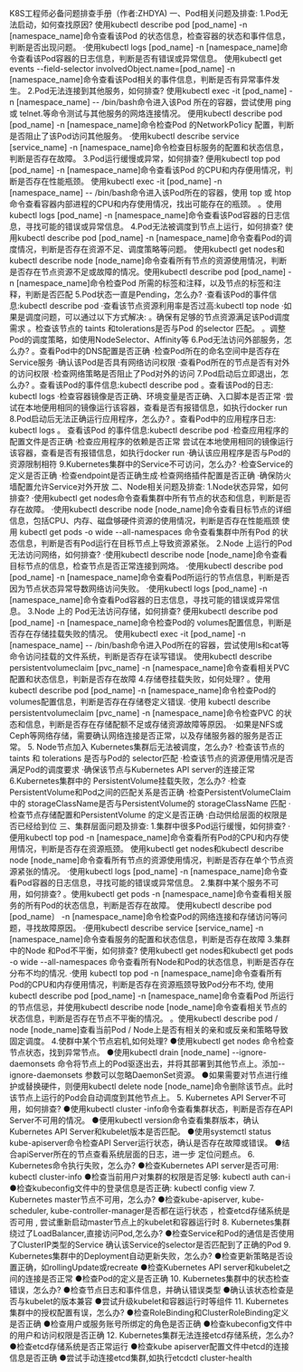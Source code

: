 K8S工程师必备问题排查手册（作者:ZHDYA)
一、Pod相关问题及排查: 
1.Pod无法启动，如何查找原因?
使用kubectl describe pod [pod_name] -n [namespace_name]命令查看该Pod 的状态信息，检查容器的状态和事件信息，判断是否出现问题。
·使用kubectl logs [pod_name] -n [namespace_name]命令查看该Pod容器的日志信息，判断是否有错误或异常信息。
使用kubectl get events --field-selector involvedObject.name=[pod_name] -n [namespace_name]命令查看该Pod相关的事件信息，判断是否有异常事件发生。
2.Pod无法连接到其他服务，如何排查?
使用kubectl exec -it [pod_name] -n [namespace_name] -- /bin/bash命令进入该Pod 所在的容器，尝试使用 ping 或 telnet.等命令测试与其他服务的网烙连接情况。
便用kubectl describe pod [pod_name] -n [namespace_name]命令检查Pod 的NetworkPo1icy 配置，判断是否阻止了该Pod访问其他服务。
·使用kubectl describe service [service_name] -n [namespace_name]命令检查目标服务的配置和状态信息，判断是否存在故障。
3.Pod运行缓慢或异常，如何排查?
便用kubectl top pod [pod_name] -n [namespace_name]命令查看该Pod 的CPU和内存便用情况，判断是否存在性能瓶颈。
使用kubectl exec -it [pod_name] -n [namespace_name] -- /bin/bash命令进入该Pod所在的容器，使用 top 或 htop 命令查看容器内部进程的CPU和内存使用情况，找出可能存在的瓶颈。
。使用kubectl logs [pod_name] -n [namespace_name]命令查看该Pod容器的日志信息，寻找可能的错误或异常信息。
4.Pod无法被调度到节点上运行，如何排查?
使用kubectl describe pod [pod_name] -n [namespace_name]命令查看Pod的调度情况，判断是否存在资源不足、调度策略等问题。
使用kubectl get nodes和kubectl describe node [node_name]命令查看所有节点的资源使用情况，判断是否存在节点资源不足或故障的情况。使用kubectl describe pod [pod_name] -n [namespace_name]命令检查Pod 所需的标签和注释，以及节点的标签和注释，判断是否匹配
5.Pod状态一直是Pending，怎么办?
·查看该Pod的事件信息:kubectl describe pod <pod-name>
·查看该节点资源利用率是否过高:kubectl top node
·如果是调度问题，可以通过以下方式解决:
。确保有足够的节点资源满足该Pod调度需求
。检查该节点的 taints 和tolerations是否与Pod 的selector 匹配。
。调整Pod的调度策略，如使用NodeSelector、Affinity等
6.Pod无法访问外部服务，怎么办?
。查看Pod中的DNS配置是否正确
·检查Pod所在的命名空间中是否存在Service服务
·确认该Pod是否具有网络访问权限
·查看Pod所在的节点是否有对外的访问权限
·检查网络策略是否阻止了Pod对外的访问
7.Pod启动后立即退出，怎么办?
。查看该Pod的事件信息:kubectl describe pod <pod-name>
。查看该Pod的日志: kubectl logs <pod-name>
·检查容器镜像是否正确、环境变量是否正确、入口脚本是否正常
·尝试在本地便用相同的镜像运行该容器，查看是否有报错信息，如执行docker run <image-name>
8.Pod启动后无法正确运行应用程序，怎么办?
。查看Pod中的应用程序日志: kubectl logs <pod-name>。
查看该Pod 的事件信息:kubectl describe pod <pod-name>
·检查应用程序的配置文件是否正确
·检查应用程序的依赖是否正常
尝试在本地使用相同的镜像运行该容器，查看是否有报错信息，如执行docker run <image-name>
·确认该应用程序是否与Pod的资源限制相符
9.Kubernetes集群中的Service不可访问，怎么办?
·检查Service的定义是否正确
·检查endpoint是否正确生成·检查网络插件配置是否正确
·确保防火墙配置允许Service对外开放
二、Node相关问题及排查:
1.Node状态异常，如何排查?
·使用kubectl get nodes命令查看集群中所有节点的状态和信息，判断是否存在故障。
·使用kubectl describe node [node_name]命令查看目标节点的详细信息，包括CPU、内存、磁盘够硬件资源的使用情况，判断是否存在性能瓶颈
使用 kubectl get pods -o wide --all-namespaces 命令查看集群中所有Pod 的状态信息，判断是否有Pod运行在目栎节点上导致资源紧张。
2.Node 上运行的Pod无法访问网络，如何排查?
·使用kubectl describe node [node_name]命令查看目标节点的信息，检查节点是否正常连接到网烙。
·使用kubectl describe pod [pod_name] -n [namespace_name]命令查看Pod所运行的节点信息，判断是否因为节点状态异常导数网络访问失败。
·使用kubectl logs [pod_name] -n [namespace_name]命令查看Pod容器的日志信息，寻找可能的错误或异常信息。
3.Node 上的 Pod无法访问存储，如何排查?
便用kubectl describe pod [pod_name] -n [namespace_name]命令检查Pod的 volumes配置信息，判断是否存在存储挂载失败的情况。
使用kubectl exec -it [pod_name] -n [namespace_name] -- /bin/bash命令进入Pod所在的容器，尝试使用ls和cat等命令访问挂载的文件系统，判断是否存在读写错误。
使用kubectl describe persistentvolumeclaim [pvc_name] -n [namespace_name]命令查看相关PVC配置和状态信息，判新是否存在故障
4.存储卷挂载失败，如何处理?
。使用 kubectl describe pod [pod_name] -n [namespace_name]命令检查Pod的 volumes配置信息，判断是否存在存储卷定义错误.
·使用 kubectl describe persistentvolumeclaim [pvc_name] -n [namespace_name]命令检查PVC 的状态和信息，判断是否存在存储配额不足或存储资源故障等原因。
·如果是NFS或Ceph等网络存储，需要确认网络连接是否正常，以及存储服务器的服务是否正常。
5. Node节点加入 Kubernetes集群后无法被调度，怎么办?
·检查该节点的 taints 和 tolerations 是否与Pod的 selector匹配
·检查该节点的资源便用情况是否满足Pod的调度要求
·确保该节点与Kubernetes API server的连接正常
6.Kubernetes集群中的 PersistentVolume挂载失败，怎么办?
·检查PersistentVolume和Pod之间的匹配关系是否正确
·检查PersistentVolumeClaim 中的 storageClassName是否与PersistentVolume的 storageClassName 匹配
·检查节点存储配置和PersistentVolume 的定义是否正确
·白动供给层面的权限是否已经给到位
三、集群层面问题及排查:
1.集群中很多Pod运行缓慢，如何排查?
·便用kubectl top pod -n [namespace_name]命令查看所有Pod的CPU和内存使用情况，判断是否存在资源瓶颈。
使用kubectl get nodes和kubectl describe node [node_name]命令查看所有节点的资源使用情况，判断是否存在单个节点资源紧张的情况。
·使用kubectl logs [pod_name] -n [namespace_name]命令查看Pod容器的日志信息，寻找可能的错误或异常信息。
2.集群中某个服务不可用，如何排查?
。使用kubectl get pods -n [namespace_name]命令查看相关服务的所有Pod的状态信息，判断是否存在故障。
使用kubectl describe pod [pod_name〕 -n [namespace_name]命令检查Pod的网络连接和存储访问等问题，寻找故障原因。
·便用kubectl describe service [service_name] -n [namespace_name]命令查看服务的配置和状态信息，判断是否存在故障
3.集群中的Node 和Pod不平衡，如何排查?
使用kubectl get nodes和kubectl get pods -o wide --all-namespaces 命令查看所有Node和Pod的状态信息，判断是否存在分布不均的情况.
·使用 kubectl top pod -n [namespace_name]命令查看所有Pod的CPU和内存便用情况，判断是否存在资源瓶颈导致Pod分布不均,
使用kubectl describe pod [pod_name] -n [namespace_name]命令查看Pod 所运行的节点信忌，并使用kubectl describe node [node_name]命令查看相关节点的状态信息，判断是否存在节点不平衡的情况。
。使用kubectl describe pod / node [node_name]查看当前Pod / Node上是否有相关的亲和或反亲和策略导致固定调度。
4.使群中某个节点宕机,如何处理?
●使用kubectl get nodes 命令检查节点状态，找到异常节点。
●使用kubectl drain [node_name] --ignore-daemonsets 命令将节点上的Pod驱逐出去，并将其部署到其他节点上。添加--ignore-daemonsets 参数可以忽略DaemonSet资源。
●如果需要对节点进行维护或替换硬件，则便用kubectl delete node [node_name]命令删除该节点。此时该节点上运行的Pod会自动调度到其他节点上。
5. Kubernetes API Server不可用，如何排查?
●使用kubectl cluster -info命令查看集群状态，判断是否存在API Server不可用的情况。
●便用kubectl version命令查看集群版本，确认Kubernetes API Server和kubelet版本是否匹配。
●使用systemctl status kube-apiserver命令检查API Server运行状态，确认是否存在故障或错误。
●结合apiServer所在的节点查看系统层面的日志，进一步 定位问题点。
6. Kubernetes命令执行失败，怎么办?
●检查Kubernetes API server是否可用: kubectl cluster-info
●检查当前用户对集群的权限是否足够: kubectl auth can-i <verb> <resource>
●检查kubeconfig文件中的登录信息是否正确: kubectl config view
7. Kubernetes master节点不可用，怎么办?
●检查kube-apiserver, kube-scheduler, kube-controller-manager是否都在运行状态
，检查etcd存储系统是否可用
, 尝试重新启动master节点上的kubelet和容器运行时
8. Kubernetes集群绕过了LoadBalancer,直接访问Pod,怎么办?
●检查Service和Pod的通信是否使用了ClusterIP类型的Service
确认该Service的selector是否匹配到了正确的Pod
9. Kubernetes集群中的Deployment自动更新失败，怎么办?
●检查更新策略是否设置正确，如rollingUpdate或recreate
●检查Kubernetes API server和kubelet之间的连接是否正常
●检查Pod的定义是否正确
10. Kubernetes集群中的状态检查错误，怎么办?
●检查节点日志和事件信息，并确认错误类型
●确认该状态检查是否与kubelet的版本兼容
●尝试升级kubelet和容器运行时等组件
11. Kubernetes集群中的授权配置有误，怎么办?
●检查RoleBinding和ClusterRoleBinding定义是否正确
●检查用户或服务账号所绑定的角色是否正确
●检查kubeconfig文件中的用户和访问权限是否正确
12. Kubernetes集群无法连接etcd存储系统，怎么办?
●检查etcd存储系统是否正常运行
●检查kube apiserver配置文件中etcd的连接信息是否正确
●尝试手动连接etcd集群,如执行etcdctl cluster-health

